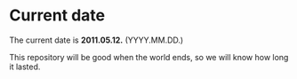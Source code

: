 # Current date

The current date is **2011.05.12.** (YYYY.MM.DD.)

This repository will be good when the world ends, so we will know how long it lasted.
